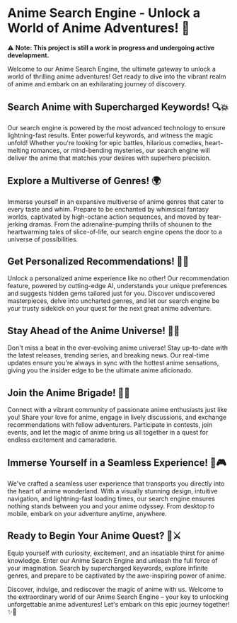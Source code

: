# Anime Search Engine - Unlock a World of Anime Adventures! 🌟

⚠️ **Note: This project is still a work in progress and undergoing active development.**

Welcome to our Anime Search Engine, the ultimate gateway to unlock a world of thrilling anime adventures! Get ready to dive into the vibrant realm of anime and embark on an exhilarating journey of discovery. 

## Search Anime with Supercharged Keywords! 🔍💥
Our search engine is powered by the most advanced technology to ensure lightning-fast results. Enter powerful keywords, and witness the magic unfold! Whether you're looking for epic battles, hilarious comedies, heart-melting romances, or mind-bending mysteries, our search engine will deliver the anime that matches your desires with superhero precision.

## Explore a Multiverse of Genres! 🌍
Immerse yourself in an expansive multiverse of anime genres that cater to every taste and whim. Prepare to be enchanted by whimsical fantasy worlds, captivated by high-octane action sequences, and moved by tear-jerking dramas. From the adrenaline-pumping thrills of shounen to the heartwarming tales of slice-of-life, our search engine opens the door to a universe of possibilities.

## Get Personalized Recommendations! 🎁✨
Unlock a personalized anime experience like no other! Our recommendation feature, powered by cutting-edge AI, understands your unique preferences and suggests hidden gems tailored just for you. Discover undiscovered masterpieces, delve into uncharted genres, and let our search engine be your trusty sidekick on your quest for the next great anime adventure.

## Stay Ahead of the Anime Universe! 🚀🌌
Don't miss a beat in the ever-evolving anime universe! Stay up-to-date with the latest releases, trending series, and breaking news. Our real-time updates ensure you're always in sync with the hottest anime sensations, giving you the insider edge to be the ultimate anime aficionado.

## Join the Anime Brigade! 🤝🌟
Connect with a vibrant community of passionate anime enthusiasts just like you! Share your love for anime, engage in lively discussions, and exchange recommendations with fellow adventurers. Participate in contests, join events, and let the magic of anime bring us all together in a quest for endless excitement and camaraderie.

## Immerse Yourself in a Seamless Experience! 🚀🎮
We've crafted a seamless user experience that transports you directly into the heart of anime wonderland. With a visually stunning design, intuitive navigation, and lightning-fast loading times, our search engine ensures nothing stands between you and your anime odyssey. From desktop to mobile, embark on your adventure anytime, anywhere.

## Ready to Begin Your Anime Quest? 🌟⚔️
Equip yourself with curiosity, excitement, and an insatiable thirst for anime knowledge. Enter our Anime Search Engine and unleash the full force of your imagination. Search by supercharged keywords, explore infinite genres, and prepare to be captivated by the awe-inspiring power of anime.

Discover, indulge, and rediscover the magic of anime with us. Welcome to the extraordinary world of our Anime Search Engine – your key to unlocking unforgettable anime adventures! Let's embark on this epic journey together! ✨🌟

